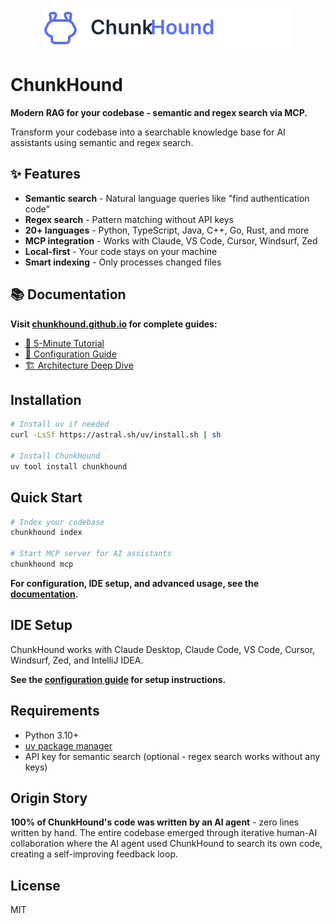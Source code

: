 <p align="center">
  <a href="https://ofriw.github.io/chunkhound">
    <img src="docs/public/wordmark.svg" alt="ChunkHound" width="400">
  </a>
</p>

# ChunkHound

**Modern RAG for your codebase - semantic and regex search via MCP.**

Transform your codebase into a searchable knowledge base for AI assistants using semantic and regex search.

## ✨ Features

- **Semantic search** - Natural language queries like "find authentication code"
- **Regex search** - Pattern matching without API keys
- **20+ languages** - Python, TypeScript, Java, C++, Go, Rust, and more
- **MCP integration** - Works with Claude, VS Code, Cursor, Windsurf, Zed
- **Local-first** - Your code stays on your machine
- **Smart indexing** - Only processes changed files

## 📚 Documentation

**Visit [chunkhound.github.io](https://ofriw.github.io/chunkhound) for complete guides:**
- [🚀 5-Minute Tutorial](https://ofriw.github.io/chunkhound/tutorial/)
- [🔧 Configuration Guide](https://ofriw.github.io/chunkhound/configuration/)
- [🏗️ Architecture Deep Dive](https://ofriw.github.io/chunkhound/under-the-hood/)

## Installation

```bash
# Install uv if needed
curl -LsSf https://astral.sh/uv/install.sh | sh

# Install ChunkHound
uv tool install chunkhound
```

## Quick Start

```bash
# Index your codebase
chunkhound index

# Start MCP server for AI assistants
chunkhound mcp
```

**For configuration, IDE setup, and advanced usage, see the [documentation](https://ofriw.github.io/chunkhound).**

## IDE Setup

ChunkHound works with Claude Desktop, Claude Code, VS Code, Cursor, Windsurf, Zed, and IntelliJ IDEA.

**See the [configuration guide](https://ofriw.github.io/chunkhound/configuration/) for setup instructions.**

## Requirements

- Python 3.10+
- [uv package manager](https://docs.astral.sh/uv/)
- API key for semantic search (optional - regex search works without any keys)

## Origin Story

**100% of ChunkHound's code was written by an AI agent** - zero lines written by hand. The entire codebase emerged through iterative human-AI collaboration where the AI agent used ChunkHound to search its own code, creating a self-improving feedback loop.

## License

MIT
